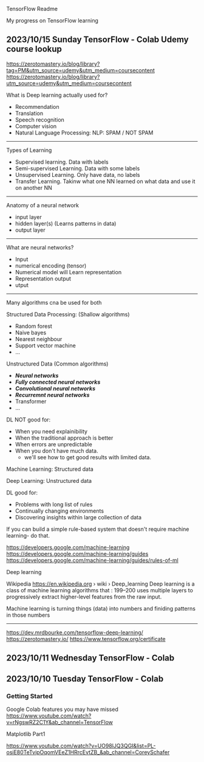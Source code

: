 TensorFlow Readme

My progress on TensorFlow learning

## 2023/10/15 Sunday TensorFlow - Colab Udemy course lookup

https://zerotomastery.io/blog/library?tag=PM&utm_source=udemy&utm_medium=coursecontent
https://zerotomastery.io/blog/library?utm_source=udemy&utm_medium=coursecontent

What is Deep learning actually used for?

- Recommendation
- Translation
- Speech recognition
- Computer vision
- Natural Language Processing: NLP: SPAM / NOT SPAM

---

Types of Learning

- Supervised learning. Data with labels
- Semi-supervised Learning. Data with some labels
- Unsupervised Learning. Only have data, no labels
- Transfer Learning. Takinw what one NN learned on what data and use it on another NN

---

Anatomy of a neural network

- input layer
- hidden layer(s) (Learns patterns in data)
- output layer

---

What are neural networks?

- Input
- numerical encoding (tensor)
- Numerical model will Learn representation
- Representation output
- utput

---

Many algorithms cna be used for both

Structured Data Processing: (Shallow algorithms)

- Random forest
- Naive bayes
- Nearest neighbour
- Support vector machine
- ...

Unstructured Data (Common algorithms)

- **_Neural networks_**
- **_Fully connected neural networks_**
- **_Convolutional neural networks_**
- **_Recurremnt neural networks_**
- Transformer
- ...

DL NOT good for:

- When you need explainibility
- When the traditional approach is better
- When errors are unpredictable
- When you don't have much data.
  - we'll see how to get good results with limited data.

Machine Learning: Structured data

Deep Learning: Unstructured data

DL good for:

- Problems with long list of rules
- Continually changing environments
- Discovering insights within large collection of data

If you can build a simple rule-based system that doesn't require machine learning- do that.

https://developers.google.com/machine-learning
https://developers.google.com/machine-learning/guides
https://developers.google.com/machine-learning/guides/rules-of-ml

Deep learning

Wikipedia
https://en.wikipedia.org › wiki › Deep_learning
Deep learning is a class of machine learning algorithms that : 199–200 uses multiple layers to progressively extract higher-level features from the raw input.

Machine learning is turning things (data) into numbers and finiding patterns in those numbers

---

https://dev.mrdbourke.com/tensorflow-deep-learning/
https://zerotomastery.io/
https://www.tensorflow.org/certificate

## 2023/10/11 Wednesday TensorFlow - Colab

## 2023/10/10 Tuesday TensorFlow - Colab

### Getting Started

Google Colab features you may have missed
https://www.youtube.com/watch?v=rNgswRZ2C1Y&ab_channel=TensorFlow

Matplotlib Part1

https://www.youtube.com/watch?v=UO98lJQ3QGI&list=PL-osiE80TeTvipOqomVEeZ1HRrcEvtZB_&ab_channel=CoreySchafer
